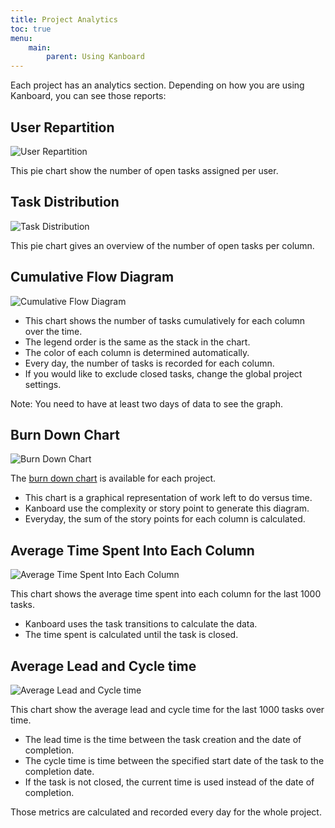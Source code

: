 ```yaml
---
title: Project Analytics
toc: true
menu:
    main:
        parent: Using Kanboard
---
```


Each project has an analytics section. Depending on how you are using Kanboard, you can see those reports:

User Repartition
----------------

![User Repartition](/images/v1/user-repartition.png)

This pie chart show the number of open tasks assigned per user.

Task Distribution
-----------------

![Task Distribution](/images/v1/task-distribution.png)

This pie chart gives an overview of the number of open tasks per column.

Cumulative Flow Diagram
-----------------------

![Cumulative Flow Diagram](/images/v1/cfd.png)

- This chart shows the number of tasks cumulatively for each column over the time.
- The legend order is the same as the stack in the chart.
- The color of each column is determined automatically.
- Every day, the number of tasks is recorded for each column.
- If you would like to exclude closed tasks, change the global project settings.

Note: You need to have at least two days of data to see the graph.

Burn Down Chart
---------------

![Burn Down Chart](/images/v1/burndown-chart.png)

The [burn down chart](http://en.wikipedia.org/wiki/Burn_down_chart) is
available for each project.

- This chart is a graphical representation of work left to do versus time.
- Kanboard use the complexity or story point to generate this diagram.
- Everyday, the sum of the story points for each column is calculated.

Average Time Spent Into Each Column
-----------------------------------

![Average Time Spent Into Each Column](/images/v1/average-time-spent-into-each-column.png)

This chart shows the average time spent into each column for the last 1000 tasks.

- Kanboard uses the task transitions to calculate the data.
- The time spent is calculated until the task is closed.

Average Lead and Cycle time
---------------------------

![Average Lead and Cycle time](/images/v1/average-lead-cycle-time.png)

This chart show the average lead and cycle time for the last 1000 tasks
over time.

- The lead time is the time between the task creation and the date of completion.
- The cycle time is time between the specified start date of the task to the completion date.
- If the task is not closed, the current time is used instead of the date of completion.

Those metrics are calculated and recorded every day for the whole project.
